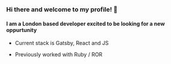 ### Hi there and welcome to my profile!  👋
#### I am a London based developer excited to be looking for a new oppurtunity


* Current stack is Gatsby, React and JS

* Previously worked with Ruby / ROR



